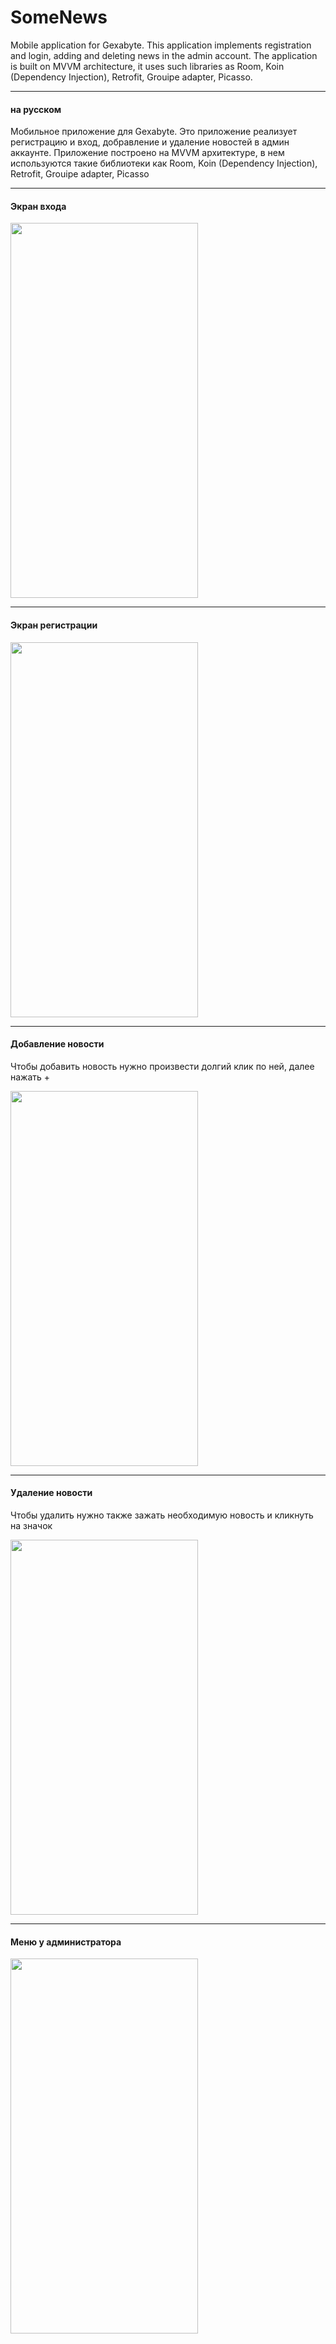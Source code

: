 # SomeNews

Mobile application for Gexabyte.
This application implements registration and login, adding and deleting news in the admin account.
The application is built on MVVM architecture, it uses such libraries as Room,
Koin (Dependency Injection), Retrofit, Grouipe adapter, Picasso.

___
#### на русском

Мобильное приложение для Gexabyte. Это приложение реализует регистрацию и вход, добравление и удаление новостей в админ аккаунте. Приложение построено на MVVM архитектуре, в нем используются такие библиотеки как Room, Koin (Dependency Injection), Retrofit, Grouipe adapter, Picasso

____
#### Экран входа

<img src="https://github.com/Raider-bat/imageSomeNewsApplication/blob/master/login_Activity.jpg?raw=true" width="300" height="600" />

____
#### Экран регистрации

<img src="https://github.com/Raider-bat/imageSomeNewsApplication/blob/master/Registration.jpg?raw=true" width="300" height="600" />

____
#### Добавление новости
Чтобы добавить новость нужно произвести долгий клик по ней, далее нажать +

<img src="https://github.com/Raider-bat/imageSomeNewsApplication/blob/master/Add_news.jpg?raw=true" width="300" height="600" />

____
#### Удаление новости
Чтобы удалить нужно также зажать необходимую новость и кликнуть на значок

<img src="https://github.com/Raider-bat/imageSomeNewsApplication/blob/master/Delete_news.jpg?raw=true" width="300" height="600" />

____
#### Меню у администратора

<img src="https://github.com/Raider-bat/imageSomeNewsApplication/blob/master/Admin_account_%20context_menu.jpg?raw=true" width="300" height="600" />
